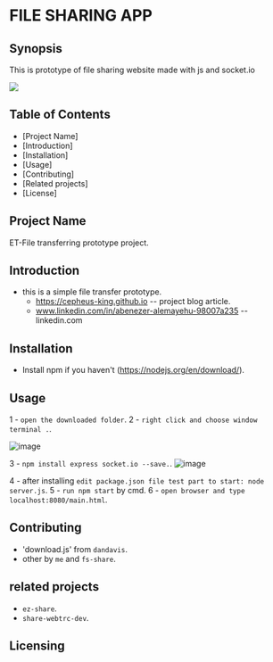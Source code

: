 # FILE SHARING APP

## Synopsis
This is prototype of file sharing website made with js and socket.io

<p><img src="https://github.com/cepheus-king/File-Sharing/blob/main/public/image/logo.png"></p>

## Table of Contents
* [Project Name]
* [Introduction]
* [Installation]
* [Usage]
* [Contributing]
* [Related projects]
* [License]

## Project Name
ET-File transferring prototype project.

## Introduction
* this is a simple file transfer prototype.
     * https://cepheus-king.github.io -- project blog article.
     * www.linkedin.com/in/abenezer-alemayehu-98007a235 -- linkedin.com

## Installation
* Install npm if you haven't (https://nodejs.org/en/download/).

## Usage
1 - `open the downloaded folder`.
2 - `right click and choose window terminal .`.


![image](https://user-images.githubusercontent.com/84628709/160129015-17ffc281-3405-4d3c-aecc-0b9331555c77.png)

3 - `npm install express socket.io --save.`.
![image](https://user-images.githubusercontent.com/84628709/160129941-bcf6f141-85d6-4910-8ef2-7335cfdca8d7.png)

4 - after installing `edit package.json file test part to start: node server.js`.
5 - `run npm start` by cmd.
6 - `open browser and type localhost:8080/main.html`.

## Contributing
* 'download.js' from `dandavis`.
*  other by `me` and `fs-share`.

## related projects
* `ez-share`.
* `share-webtrc-dev`.

## Licensing

